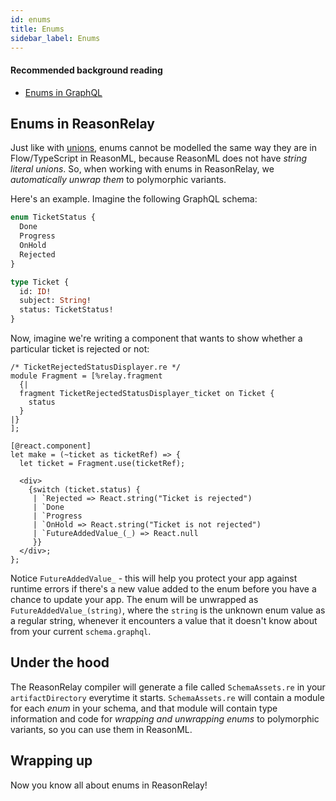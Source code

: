 ```yaml
---
id: enums
title: Enums
sidebar_label: Enums
---
```


#### Recommended background reading

- [Enums in GraphQL](https://graphql.org/learn/schema/#enumeration-types)

## Enums in ReasonRelay

Just like with [unions](unions), enums cannot be modelled the same way they are in Flow/TypeScript in ReasonML, because ReasonML does not have _string literal unions_. So, when working with enums in ReasonRelay, we _automatically unwrap them_ to polymorphic variants.

Here's an example. Imagine the following GraphQL schema:

```graphql
enum TicketStatus {
  Done
  Progress
  OnHold
  Rejected
}

type Ticket {
  id: ID!
  subject: String!
  status: TicketStatus!
}
```

Now, imagine we're writing a component that wants to show whether a particular ticket is rejected or not:

```reason
/* TicketRejectedStatusDisplayer.re */
module Fragment = [%relay.fragment
  {|
  fragment TicketRejectedStatusDisplayer_ticket on Ticket {
    status
  }
|}
];

[@react.component]
let make = (~ticket as ticketRef) => {
  let ticket = Fragment.use(ticketRef);

  <div>
    {switch (ticket.status) {
     | `Rejected => React.string("Ticket is rejected")
     | `Done
     | `Progress
     | `OnHold => React.string("Ticket is not rejected")
     | `FutureAddedValue_(_) => React.null
     }}
  </div>;
};
```

Notice `FutureAddedValue_` - this will help you protect your app against runtime errors if there's a new value added to the enum before you have a chance to update your app. The enum will be unwrapped as `FutureAddedValue_(string)`, where the `string` is the unknown enum value as a regular string, whenever it encounters a value that it doesn't know about from your current `schema.graphql`.

## Under the hood

The ReasonRelay compiler will generate a file called `SchemaAssets.re` in your `artifactDirectory` everytime it starts. `SchemaAssets.re` will contain a module for each _enum_ in your schema, and that module will contain type information and code for _wrapping and unwrapping enums_ to polymorphic variants, so you can use them in ReasonML.

## Wrapping up

Now you know all about enums in ReasonRelay!

